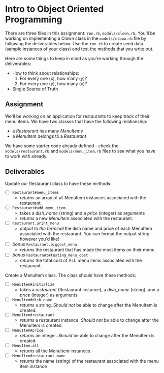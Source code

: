 # Intro to Object Oriented Programming

There are three files in this assignment: `run.rb`, `models/clown.rb`. You'll be working on implementing a Clown class in the `models/clown.rb` file by following the deliverables below. Use the `run.rb` to create seed data (sample instances of your class) and test the methods that you write out.

Here are some things to keep in mind as you're working through the deliverables:

- How to think about relationships:
    1. For every one (x), how many (y)?
    2. For every one (y), how many (x)?
- Single Source of Truth

## Assignment

We'll be working on an application for restaurants to keep track of their menu items. We have two classes that have the following relationship:

- a _Restaurant_ has many _MenuItems_
- a _MenuItem_ belongs to a _Restaurant_

We have some starter code already defined - check the `models/restaurant.rb` and `models/menu_item.rb` files to see what you have to work with already.

## Deliverables
Update our Restaurant class to have these methods:
- [ ] `Restaurant#menu_items` 
    - *returns* an array of all MenuItem instances associated with the restaurant.
- [ ] `Restaurant#add_menu_item` 
    - takes a *dish_name* (string) and a *price* (integer) as arguments
    - *returns* a new *MenuItem* associated with the restaurant.
- [ ] `Restaurant.print_menu` 
    - *output to the terminal* the dish name and price of each MenuItem associated with the restaurant. You can format the output string however you'd like!
- [ ] *bonus* `Restaurant.biggest_menu`
    - *returns* the restaurant that has made the most items on their menu.
- [ ] *bonus* `Restaurant#tasting_menu_cost`
    - *returns* the total cost of ALL menu items associated with the restaurant.

Create a MenuItem class. The class should have these methods:
- [ ] `MenuItem#initialize` 
    - takes a *restaurant* (Restaurant instance), a *dish_name* (string), and a *price* (integer) as arguments
- [ ] `MenuItem#dish_name` 
    - *returns* a string. _Should not_ be able to change after the MenuItem is created.
- [ ] `MenuItem#restaurant` 
    - *returns* a restaurant instance. _Should not_ be able to change after the MenuItem is created.
- [ ] `MenuItem#price` 
    - *returns* an integer. _Should_ be able to change after the MenuItem is created.
- [ ] `MenuItem.all` 
    - *returns* all the MenuItem instances.
- [ ] `MenuItem#restaurant_name` 
    - *returns* the name (string) of the restaurant associated with the menu item instance
